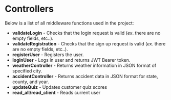 # Controllers 
Below is a list of all middleware functions used in the project:
* **validateLogin** - Checks that the login request is valid (_ex_. there are no empty fields, etc..).
* **validateRegistration** - Checks that the sign up request is valid (_ex_. there are no empty fields, etc..).
* **registerUser** - Registers the user.
* **loginUser** - Logs in user and returns JWT Bearer token.
* **weatherController** - Returns weather information in JSON format of specified city.
* **accidentController** - Returns accident data in JSON format for state, county, and year.
* **updateQuiz** - Updates customer quiz scores
* **read_all/read_client** - Reads current user 